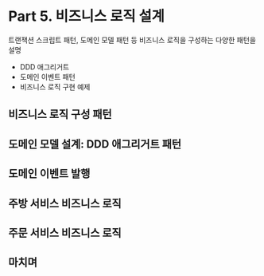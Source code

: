 # Part 5. 비즈니스 로직 설계

트랜잭션 스크립트 패턴, 도메인 모델 패턴 등 비즈니스 로직을 구성하는 다양한 패턴을 설명
- DDD 애그리거트
- 도메인 이벤트 패턴
- 비즈니스 로직 구현 예제

## 비즈니스 로직 구성 패턴

## 도메인 모델 설계: DDD 애그리거트 패턴

## 도메인 이벤트 발행

## 주방 서비스 비즈니스 로직

## 주문 서비스 비즈니스 로직

## 마치며







